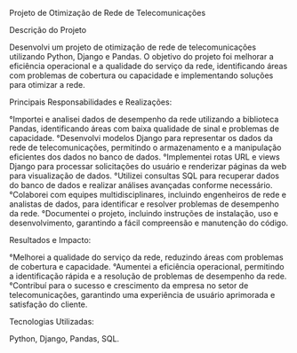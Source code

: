 Projeto de Otimização de Rede de Telecomunicações

Descrição do Projeto

Desenvolvi um projeto de otimização de rede de telecomunicações utilizando Python, Django e Pandas. O objetivo do projeto foi melhorar a eficiência operacional e a qualidade do serviço da rede, identificando áreas com problemas de cobertura ou capacidade e implementando soluções para otimizar a rede.

Principais Responsabilidades e Realizações: 

°Importei e analisei dados de desempenho da rede utilizando a biblioteca Pandas, identificando áreas com baixa qualidade de sinal e problemas de capacidade.
°Desenvolvi modelos Django para representar os dados da rede de telecomunicações, permitindo o armazenamento e a manipulação eficientes dos dados no banco de dados.
°Implementei rotas URL e views Django para processar solicitações do usuário e renderizar páginas da web para visualização de dados.
°Utilizei consultas SQL para recuperar dados do banco de dados e realizar análises avançadas conforme necessário.
°Colaborei com equipes multidisciplinares, incluindo engenheiros de rede e analistas de dados, para identificar e resolver problemas de desempenho da rede.
°Documentei o projeto, incluindo instruções de instalação, uso e desenvolvimento, garantindo a fácil compreensão e manutenção do código.

Resultados e Impacto:

°Melhorei a qualidade do serviço da rede, reduzindo áreas com problemas de cobertura e capacidade.
°Aumentei a eficiência operacional, permitindo a identificação rápida e a resolução de problemas de desempenho da rede.
°Contribuí para o sucesso e crescimento da empresa no setor de telecomunicações, garantindo uma experiência de usuário aprimorada e satisfação do cliente.

Tecnologias Utilizadas:

Python,
Django,
Pandas,
SQL.

